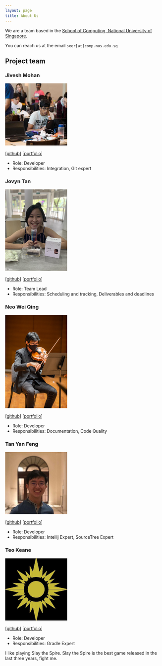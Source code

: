 ```yaml
---
layout: page
title: About Us
---
```


We are a team based in the [School of Computing, National University of Singapore](http://www.comp.nus.edu.sg).

You can reach us at the email `seer[at]comp.nus.edu.sg`

## Project team

### Jivesh Mohan

<img src="images/jivesh.png" width="200px">

[[github](https://github.com/jivesh)]
[[portfolio](team/johndoe.md)]

* Role: Developer
* Responsibilities: Integration, Git expert

### Jovyn Tan

<img src="images/jovyntls.png" width="200px">

[[github](http://github.com/jovyntls)]
[[portfolio](team/jovyn.md)]

* Role: Team Lead
* Responsibilities: Scheduling and tracking, Deliverables and deadlines

### Neo Wei Qing

<img src="images/weiquu.png" width="200px">

[[github](http://github.com/weiquu)]
[[portfolio](team/weiqing.md)]

* Role: Developer
* Responsibilities: Documentation, Code Quality

### Tan Yan Feng

<img src="images/justintanyf.png" width="200px">

[[github](http://github.com/justintanyf)]
[[portfolio](team/tanyanfeng.md)]

* Role: Developer
* Responsibilities: Intellij Expert, SourceTree Expert

### Teo Keane

<img src="images/okyntary.png" width="200px">

[[github](http://github.com/okyntary)]
[[portfolio](team/okyntary.md)]

* Role: Developer
* Responsibilities: Gradle Expert

I like playing Slay the Spire. Slay the Spire is the best game released in the last three years, fight me.
